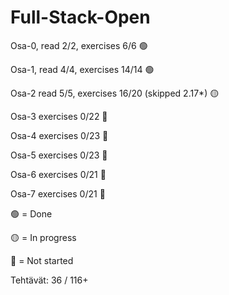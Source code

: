 # Full-Stack-Open

Osa-0, read 2/2, exercises 6/6 🟢

Osa-1, read 4/4, exercises 14/14 🟢

Osa-2 read 5/5, exercises 16/20 (skipped 2.17*) 🟡 

Osa-3 exercises 0/22 🔴 

Osa-4 exercises 0/23 🔴

Osa-5 exercises 0/23 🔴

Osa-6 exercises 0/21 🔴

Osa-7 exercises 0/21 🔴

🟢 = Done

🟡 = In progress

🔴 = Not started

Tehtävät: 
36 / 116+
